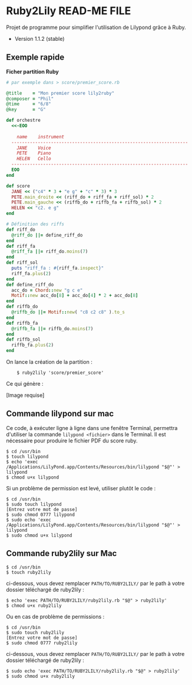 Ruby2Lily READ-ME FILE
======================

Projet de programme pour simplifier l'utilisation de Lilypond grâce à Ruby.

- Version 1.1.2 (stable)

Exemple rapide
---------------

**Ficher partition Ruby**

```ruby
# par exemple dans > score/premier_score.rb

@title    = "Mon premier score lily2ruby"
@composer = "Phil"
@time     = "6/8"
@key      = "G"

def orchestre
  <<-EOO
    
    name    instrument
  -------------------------------------------------------------------
    JANE    Voice
    PETE    Piano
    HELEN   Cello
  -------------------------------------------------------------------
  EOO
end

def score
  JANE << ("c4" * 3 + "e g" + "c" * 3) * 3
  PETE.main_droite << (riff_do + riff_fa + riff_sol) * 2
  PETE.main_gauche << (riffb_do + riffb_fa + riffb_sol) * 2
  HELEN << "c2. e g"
end

# Définition des riffs
def riff_do
  @riff_do ||= define_riff_do
end
def riff_fa
  @riff_fa ||= riff_do.moins(7)
end
def riff_sol
  puts "riff_fa : #{riff_fa.inspect}"
  riff_fa.plus(2)
end
def define_riff_do
  acc_do = Chord::new "g c e"
  Motif::new acc_do[8] + acc_do[4] * 2 + acc_do[8]
end
def riffb_do
  @riffb_do ||= Motif::new( "c8 c2 c8" ).to_s
end
def riffb_fa
  @riffb_fa ||= riffb_do.moins(7)
end
def riffb_sol
  riffb_fa.plus(2)
end
```

On lance la création de la partition :

```
    $ ruby2lily 'score/premier_score'
```

Ce qui génère :

\[Image requise]

Commande lilypond sur mac
--------------------------

Ce code, à exécuter ligne à ligne dans une fenêtre Terminal, permettra d'utiliser la commande `lilypond <fichier>` dans le Terminal. Il est nécessaire pour produire le fichier PDF du score ruby.

    $ cd /usr/bin
    $ touch lilypond
    $ echo 'exec /Applications/LilyPond.app/Contents/Resources/bin/lilypond "$@"' > lilypond
    $ chmod u+x lilypond

Si un problème de permission est levé, utiliser plutôt le code :

    $ cd /usr/bin
    $ sudo touch lilypond
    [Entrez votre mot de passe]
    $ sudo chmod 0777 lilypond
    $ sudo echo 'exec /Applications/LilyPond.app/Contents/Resources/bin/lilypond "$@"' > lilypond
    $ sudo chmod u+x lilypond


Commande ruby2lily sur Mac
---------------------------

    $ cd /usr/bin
    $ touch ruby2lily

ci-dessous, vous devez remplacer `PATH/TO/RUBY2LILY/` par le path à votre dossier téléchargé de ruby2lily :

    $ echo 'exec PATH/TO/RUBY2LILY/ruby2lily.rb "$@" > ruby2lily'
    $ chmod u+x ruby2lily
    
Ou en cas de problème de permissions :

    $ cd /usr/bin
    $ sudo touch ruby2lily
    [Entrez votre mot de passe]
    $ sudo chmod 0777 ruby2lily

ci-dessous, vous devez remplacer `PATH/TO/RUBY2LILY/` par le path à votre dossier téléchargé de ruby2lily :

    $ sudo echo 'exec PATH/TO/RUBY2LILY/ruby2lily.rb "$@" > ruby2lily'
    $ sudo chmod u+x ruby2lily

